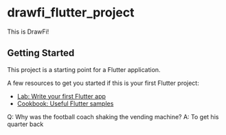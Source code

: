 # drawfi_flutter_project

This is DrawFi! 

## Getting Started

This project is a starting point for a Flutter application.

A few resources to get you started if this is your first Flutter project:

- [Lab: Write your first Flutter app](https://docs.flutter.dev/get-started/codelab)
- [Cookbook: Useful Flutter samples](https://docs.flutter.dev/cookbook)

Q: Why was the football coach shaking the vending machine? 
A: To get his quarter back
